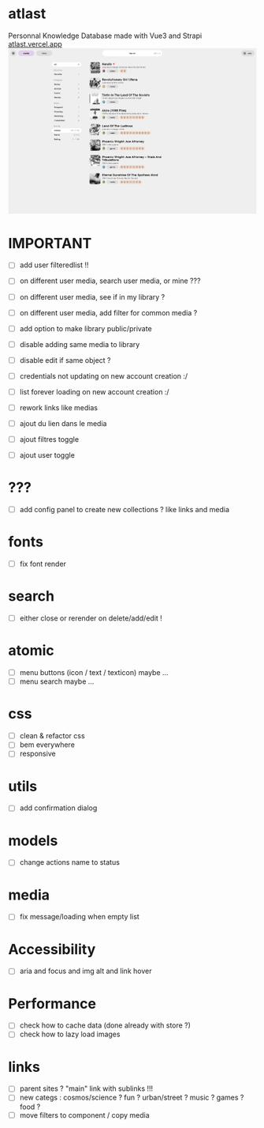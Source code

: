 # atlast
Personnal Knowledge Database made with Vue3 and Strapi
[atlast.vercel.app](https://atlast.vercel.app)
![atlast preview](atlast2.png?raw=true "Atlast preview")

# IMPORTANT
- [ ] add user filteredlist !!

- [ ] on different user media, search user media, or mine ???
- [ ] on different user media, see if in my library ?
- [ ] on different user media, add filter for common media ?
- [ ] add option to make library public/private

- [ ] disable adding same media to library
- [ ] disable edit if same object ?

- [ ] credentials not updating on new account creation :/
- [ ] list forever loading on new account creation :/
- [ ] rework links like medias
- [ ] ajout du lien dans le media
- [ ] ajout filtres toggle
- [ ] ajout user toggle

# ???
- [ ] add config panel to create new collections ? like links and media

# fonts
- [ ] fix font render

# search
- [ ] either close or rerender on delete/add/edit !

# atomic
- [ ] menu buttons (icon / text / texticon) maybe ...
- [ ] menu search maybe ...

# css
- [ ] clean & refactor css
- [ ] bem everywhere
- [ ] responsive

# utils
- [ ] add confirmation dialog

# models
- [ ] change actions name to status

# media
- [ ] fix message/loading when empty list

# Accessibility
- [ ] aria and focus and img alt and link hover

# Performance
- [ ] check how to cache data (done already with store ?)
- [ ] check how to lazy load images

# links
- [ ] parent sites ? "main" link with sublinks !!!
- [ ] new categs : cosmos/science ? fun ? urban/street ? music ? games ? food ?
- [ ] move filters to component / copy media
